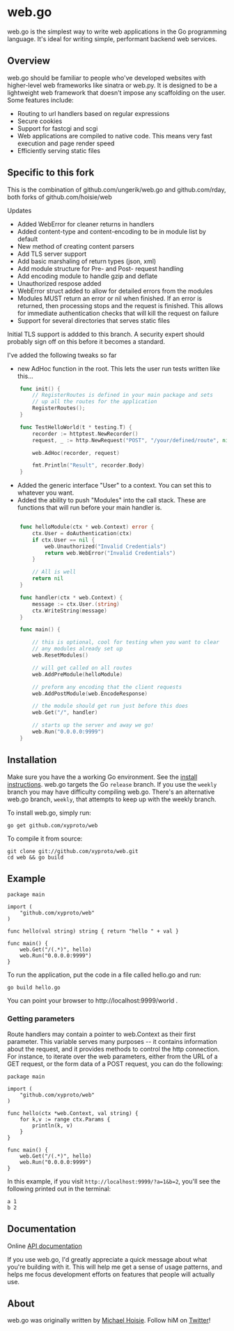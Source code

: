 #  web.go

web.go is the simplest way to write web applications in the Go programming language. It's ideal for writing simple, performant backend web services. 


## Overview

web.go should be familiar to people who've developed websites with higher-level web frameworks like sinatra or web.py. It is designed to be a lightweight web framework that doesn't impose any scaffolding on the user. Some features include:

* Routing to url handlers based on regular expressions
* Secure cookies
* Support for fastcgi and scgi
* Web applications are compiled to native code. This means very fast execution and page render speed
* Efficiently serving static files

## Specific to this fork

This is the combination of github.com/ungerik/web.go and github.com/rday, both forks of github.com/hoisie/web

Updates
* Added WebError for cleaner returns in handlers
* Added content-type and content-encoding to be in module list by default
* New method of creating content parsers
* Add TLS server support
* Add basic marshaling of return types (json, xml)
* Add module structure for Pre- and Post- request handling
* Add encoding module to handle gzip and deflate
* Unauthorized respose added
* WebError struct added to allow for detailed errors from the modules
* Modules MUST return an error or nil when finished. If an error is returned, then processing stops and the request is finished. This allows for immediate authentication checks that will kill the request on failure
* Support for several directories that serves static files


Initial TLS support is addded to this branch. A security expert should
probably sign off on this before it becomes a standard.

I've added the following tweaks so far

* new AdHoc function in the root. This lets the user run tests written like this...

```go
    func init() {
        // RegisterRoutes is defined in your main package and sets
        // up all the routes for the application
        RegisterRoutes();
    }

    func TestHelloWorld(t * testing.T) {
        recorder := httptest.NewRecorder()
        request, _ := http.NewRequest("POST", "/your/defined/route", nil)

        web.AdHoc(recorder, request)

        fmt.Println("Result", recorder.Body)
    }
```

* Added the generic interface "User" to a context. You can set this to whatever you want. 
* Added the ability to push "Modules" into the call stack. These are functions that will run before your main handler is. 

```go
	
	func helloModule(ctx * web.Context) error {
        ctx.User = doAuthentication(ctx)
		if ctx.User == nil {
            web.Unauthorized("Invalid Credentials")
            return web.WebError("Invalid Credentials")
        }

        // All is well
        return nil
	}

	func handler(ctx * web.Context) {
		message := ctx.User.(string)
		ctx.WriteString(message)
	}

	func main() {

		// this is optional, cool for testing when you want to clear
		// any modules already set up
		web.ResetModules()

		// will get called on all routes
		web.AddPreModule(helloModule)

        // preform any encoding that the client requests
        web.AddPostModule(web.EncodeResponse)

		// the module should get run just before this does
		web.Get("/", handler)

		// starts up the server and away we go!
		web.Run("0.0.0.0:9999")
	}
```

## Installation

Make sure you have the a working Go environment. See the [install instructions](http://golang.org/doc/install.html). web.go targets the Go `release` branch. If you use the `weekly` branch you may have difficulty compiling web.go. There's an alternative web.go branch, `weekly`, that attempts to keep up with the weekly branch.

To install web.go, simply run:

    go get github.com/xyproto/web

To compile it from source:

    git clone git://github.com/xyproto/web.git
    cd web && go build

## Example
    
    package main
    
    import (
        "github.com/xyproto/web"
    )
    
    func hello(val string) string { return "hello " + val } 
    
    func main() {
        web.Get("/(.*)", hello)
        web.Run("0.0.0.0:9999")
    }

To run the application, put the code in a file called hello.go and run:

    go build hello.go
    
You can point your browser to http://localhost:9999/world . 

### Getting parameters

Route handlers may contain a pointer to web.Context as their first parameter. This variable serves many purposes -- it contains information about the request, and it provides methods to control the http connection. For instance, to iterate over the web parameters, either from the URL of a GET request, or the form data of a POST request, you can do the following:

    package main
    
    import (
        "github.com/xyproto/web"
    )
    
    func hello(ctx *web.Context, val string) { 
        for k,v := range ctx.Params {
            println(k, v)
        }
    }
    
    func main() {
        web.Get("/(.*)", hello)
        web.Run("0.0.0.0:9999")
    }

In this example, if you visit `http://localhost:9999/?a=1&b=2`, you'll see the following printed out in the terminal:

    a 1
    b 2

## Documentation

Online [API documentation](http://go.pkgdoc.org/github.com/xyproto/web)

If you use web.go, I'd greatly appreciate a quick message about what you're building with it. This will help me get a sense of usage patterns, and helps me focus development efforts on features that people will actually use. 

## About

web.go was originally written by [Michael Hoisie](http://hoisie.com). 
Follow hiM on [Twitter](http://www.twitter.com/hoisie)!

